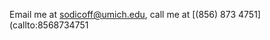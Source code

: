 Email me at [sodicoff@umich.edu](mailto:sodicoff@umich.edu), call me at [(856) 873 4751](callto:8568734751
